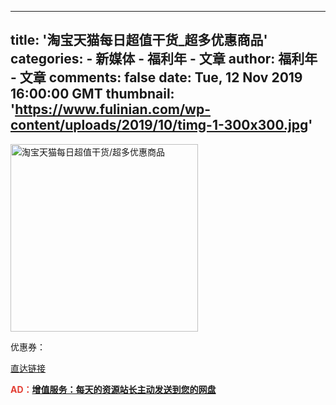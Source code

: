 
---
title: '淘宝天猫每日超值干货_超多优惠商品'
categories: 
    - 新媒体
    - 福利年 - 文章
author: 福利年 - 文章
comments: false
date: Tue, 12 Nov 2019 16:00:00 GMT
thumbnail: 'https://www.fulinian.com/wp-content/uploads/2019/10/timg-1-300x300.jpg'
---

<div>   
<p><img class="alignnone size-medium wp-image-8645" src="https://www.fulinian.com/wp-content/uploads/2019/10/timg-1-300x300.jpg" alt="淘宝天猫每日超值干货/超多优惠商品" width="300" height="300" srcset="https://www.fulinian.com/wp-content/uploads/2019/10/timg-1-300x300.jpg 300w, https://www.fulinian.com/wp-content/uploads/2019/10/timg-1-150x150.jpg 150w, https://www.fulinian.com/wp-content/uploads/2019/10/timg-1-768x768.jpg 768w, https://www.fulinian.com/wp-content/uploads/2019/10/timg-1.jpg 1024w" sizes="(max-width: 300px) 100vw, 300px" referrerpolicy="no-referrer"></p>
<p>优惠券：</p>
<a class="greenbtn" href="https://www.fulinian.com/go/?url=http://t.fulinian.com/" target="_blank" rel="nofollow">直达链接</a>
<p style="color: #e33e33;font-weight:bold;">AD：<a title="增值服务" href="https://www.fulinian.com/zzfw" target="_blank">增值服务：每天的资源站长主动发送到您的网盘</a></p>
<div class="xh-social" style="clear:both;">
           <a href="javascript:void(0);" onclick="window.xh_social_share(&#123;"link":"https:\/\/www.fulinian.com\/wp-admin\/admin-ajax.php?action=xh_social_add_ons_social_wechat&tab=share_qrcode&xh_social_add_ons_social_wechat=e79b8a2e72&notice_str=9662312816&hash=59a11caf85c61af228bd5056f1db79ff&url=https%3A%2F%2Fwww.fulinian.com%2F9497.html","width":450,"height":400&#125;);" rel="noflow" class="xh-social-item xh-wechat" title="微信"></a>
                <a href="javascript:void(0);" onclick="window.xh_social_share(&#123;"link":"http:\/\/connect.qq.com\/widget\/shareqq\/index.html?url=&#123;url&#125;&title=&#123;title&#125;&summary=&#123;summary&#125;&pics=&#123;img&#125;","width":770,"height":580&#125;);" rel="noflow" class="xh-social-item xh-qq" title="QQ"></a>
                <a href="javascript:void(0);" onclick="window.xh_social_share(&#123;"link":"http:\/\/sns.qzone.qq.com\/cgi-bin\/qzshare\/cgi_qzshare_onekey?url=&#123;url&#125;&title=&#123;title&#125;&desc=&summary=&#123;summary&#125;&site=%E7%A6%8F%E5%88%A9%E5%B9%B4&pics=&#123;img&#125;","width":640,"height":440&#125;);" rel="noflow" class="xh-social-item xh-qzone" title="QQ空间"></a>
                <a href="javascript:void(0);" onclick="window.xh_social_share(&#123;"link":"http:\/\/v.t.sina.com.cn\/share\/share.php?url=&#123;url&#125;&title=&#123;title&#125;&pic=&#123;img&#125;&appkey=&ralateUid=&language=zh_cn&searchPic=true","width":600,"height":350&#125;);" rel="noflow" class="xh-social-item xh-weibo" title="微博"></a>
        </div>
  
</div>
            